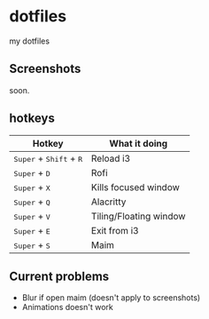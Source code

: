 # dotfiles
my dotfiles

## Screenshots
soon.

## hotkeys
| Hotkey                        | What it doing  |
| ----------------------------- | -------------- | 
| <kbd>Super</kbd> + <kbd>Shift</kbd> + <kbd>R</kbd> | Reload i3    |
| <kbd>Super</kbd> + <kbd>D</kbd> | Rofi           |
| <kbd>Super</kbd> + <kbd>X</kbd> | Kills focused window|
| <kbd>Super</kbd> + <kbd>Q</kbd> | Alacritty      |
| <kbd>Super</kbd> + <kbd>V</kbd> | Tiling/Floating window |
| <kbd>Super</kbd> + <kbd>E</kbd> | Exit from i3     |
| <kbd>Super</kbd> + <kbd>S</kbd> | Maim       |

## Current problems
- Blur if open maim (doesn't apply to screenshots)
- Animations doesn't work 
